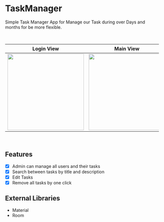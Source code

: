 # TaskManager
Simple Task Manager App for Manage our Task during over Days  and months for be more flexible.

<br>

| Login View | Main View | Add Task View |
|--|--|--|
|<img src="http://s17.picofile.com/file/8411985126/Screenshot_1603785388.png" width=250px>|<img src="http://s16.picofile.com/file/8411985234/Screenshot_1603786184.png" width=250px> | <img src="http://s17.picofile.com/file/8411985368/Screenshot_1603786209.png" width=250px> |



<br>

 ## Features
 - [x] Admin can manage all users and their tasks
 - [x] Search between tasks by title and description
 - [x] Edit Tasks
 - [x] Remove all tasks by one click
 
 ## External Libraries
 - Material
 - Room
 

